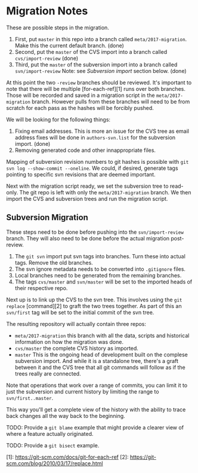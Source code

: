 # Migration Notes

These are possible steps in the migration.

1. First, put `master` in this repo into a branch called
   `meta/2017-migration`.  Make this the current default branch.
   (done)
2. Second, put the `master` of the CVS import into a branch called
   `cvs/import-review`  (done)
3. Third, put the `master` of the subversion import into a branch called
   `svn/import-review`  Note: see *Subversion import* section below.  (done)

At this point the two `-review` branches should be reviewed.  It's
important to note that there will be multiple [for-each-ref][1] runs
over both branches.  Those will be recorded and saved in a migration
script in the `meta/2017-migration` branch.  However pulls from these
branches will need to be from scratch for each pass as the hashes will
be forcibly pushed.

We will be looking for the following things:

1. Fixing email addresses.  This is more an issue for the CVS tree
   as email address fixes will be done in `authors-svn.list` for the
   subversion import.  (done)
2. Removing generated code and other innappropriate files.

Mapping of subversion revision numbers to git hashes is possible with
`git svn log --show-commit --oneline`. We could, if desired, generate tags
pointing to specific svn revisions that are deemed important.

Next with the migration script ready, we set the subversion tree to
read-only.  The git repo is left with only the `meta/2017-migration`
branch.  We then import the CVS and subversion trees and run the
migration script.

## Subversion Migration

These steps need to be done before pushing into the `svn/import-review`
branch. They will also need to be done before the actual migration
post-review.

1. The `git svn` import put svn tags into branches. Turn these into
   actual tags.  Remove the old branches.
2. The svn ignore metadata needs to be converted into `.gitignore` files.
3. Local branches need to be generated from the remaining branches.
4. The tags `cvs/master` and `svn/master` will be set to the imported
   heads of their respective repo.

Next up is to link up the CVS to the svn tree.  This involves using the
`git replace` [command][2] to graft the two trees together.  As part of
this an `svn/first` tag will be set to the initial commit of the svn tree.

The resulting repository will actually contain three repos:

* `meta/2017-migration` this branch with all the data, scripts and
  historical information on how the migration was done.
* `cvs/master` the complete CVS history as imported.
* `master` This is the ongoing head of development built on the
  complese subversion import.  And while it is a standalone tree, there's
  a graft between it and the CVS tree that all git commands will follow
  as if the trees really are connected.

Note that operations that work over a range of commits, you can limit
it to just the subversion and current history by limiting the range to
`svn/first..master`.

This way you'll get a complete view of the history with the ability to trace back changes all the way back to the beginning.

TODO: Provide a `git blame` example that might provide a clearer view
of where a feature actually originated.

TODO: Provide a `git bisect` example.

[1]: https://git-scm.com/docs/git-for-each-ref [2]:
https://git-scm.com/blog/2010/03/17/replace.html
